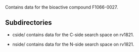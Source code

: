 Contains data for the bioactive compound F1066-0027.

## Subdirectories

- cside/ contains data for the C-side search space on rv1821.

- nside/ contains data for the N-side search space on rv1821.

